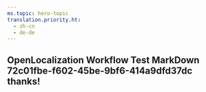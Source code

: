 ```yaml
---
ms.topic: hero-topic
translation.priority.ht: 
  - zh-cn
  - de-de
---
```

## OpenLocalization Workflow Test MarkDown 72c01fbe-f602-45be-9bf6-414a9dfd37dc thanks!
